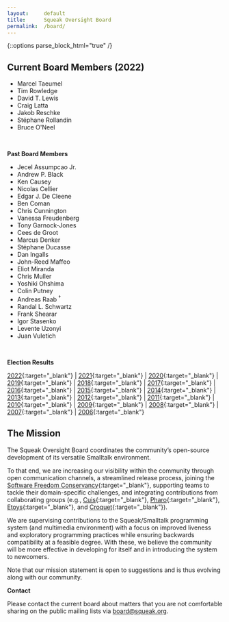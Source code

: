 ```yaml
---
layout:     default
title:      Squeak Oversight Board
permalink:  /board/
---
```

{::options parse_block_html="true" /}
<div class="row">
<div class="col-md-6 col-lg-6">

## Current Board Members (2022)

- Marcel Taeumel
- Tim Rowledge
- David T. Lewis
- Craig Latta
- Jakob Reschke
- Stéphane Rollandin
- Bruce O'Neel

<br />

**Past Board Members**

- Jecel Assumpcao Jr.
- Andrew P. Black
- Ken Causey
- Nicolas Cellier
- Edgar J. De Cleene
- Ben Coman
- Chris Cunnington
- Vanessa Freudenberg
- Tony Garnock-Jones
- Cees de Groot
- Marcus Denker
- Stéphane Ducasse
- Dan Ingalls
- John-Reed Maffeo
- Eliot Miranda
- Chris Muller
- Yoshiki Ohshima
- Colin Putney
- Andreas Raab <sup>&dagger;</sup>
- Randal L. Schwartz
- Frank Shearar
- Igor Stasenko
- Levente Uzonyi
- Juan Vuletich

<br />

**Election Results**

[2022](https://civs1.civs.us/cgi-bin/results.pl?id=E_f7de3771ba57d80e){:target="_blank"} |
[2021](https://civs1.civs.us/cgi-bin/results.pl?id=E_81af425a6ca92899){:target="_blank"} |
[2020](https://civs.cs.cornell.edu/cgi-bin/results.pl?id=E_9bcc60540da183f9){:target="_blank"} |
[2019](https://civs.cs.cornell.edu/cgi-bin/results.pl?id=E_04f13e0b53df4039){:target="_blank"} |
[2018](https://civs.cs.cornell.edu/cgi-bin/results.pl?id=E_fe5f0c2a40bd8a05){:target="_blank"} |
[2017](https://civs.cs.cornell.edu/cgi-bin/results.pl?id=E_3d5e07f8dfaf428a){:target="_blank"} |
[2016](https://civs.cs.cornell.edu/cgi-bin/results.pl?id=E_deb64ca4f4cffbaa){:target="_blank"} |
[2015](https://civs.cs.cornell.edu/cgi-bin/results.pl?id=E_5abe0e8654efae1a){:target="_blank"} |
[2014](https://civs.cs.cornell.edu/cgi-bin/results.pl?id=E_a467c120d84dac90){:target="_blank"} |
[2013](https://civs.cs.cornell.edu/cgi-bin/results.pl?id=E_245d976cd43b9f99){:target="_blank"} |
[2012](https://civs.cs.cornell.edu/cgi-bin/results.pl?id=E_114579ef2a1eb9a4){:target="_blank"} |
[2011](https://civs.cs.cornell.edu/cgi-bin/results.pl?id=E_22a9387d06a3ed3b){:target="_blank"} |
[2010](https://civs.cs.cornell.edu/cgi-bin/results.pl?id=E_716d8c257e6cf36b){:target="_blank"} |
[2009](https://civs.cs.cornell.edu/cgi-bin/results.pl?id=E_f48a814ea5d852de){:target="_blank"} |
[2008](https://civs.cs.cornell.edu/cgi-bin/results.pl?id=E_d38cc27709a65b64){:target="_blank"} |
[2007](https://civs.cs.cornell.edu/cgi-bin/results.pl?id=E_be84b060864afc59){:target="_blank"} |
[2006](https://civs.cs.cornell.edu/cgi-bin/results.pl?id=E_8c2bcb5151df7e75){:target="_blank"}

</div>
<div class="col-md-6 col-lg-6">

## The Mission

The Squeak Oversight Board coordinates the community’s open-source development of its versatile Smalltalk environment.

To that end, we are increasing our visibility within the community through open communication channels, a streamlined release process, joining the [Software Freedom Conservancy][sfc]{:target="_blank"}, supporting teams to tackle their domain-specific challenges, and integrating contributions from collaborating groups (e.g., [Cuis][cuis]{:target="_blank"}, [Pharo][pharo]{:target="_blank"}, [Etoys][etoys]{:target="_blank"}, and [Croquet][croquet]{:target="_blank"}).


We are supervising contributions to the Squeak/Smalltalk programming system (and multimedia environment) with a focus on improved liveness and exploratory programming practices while ensuring backwards compatibility at a feasible degree. With these, we believe the community will be more effective in developing for itself and in introducing the system to newcomers.

Note that our mission statement is open to suggestions and is thus evolving along with our community.

**Contact**

Please contact the current board about matters that you are not comfortable sharing on the public mailing lists via [board@squeak.org](board@squeak.org).

</div>

[sfc]: https://sfconservancy.org/projects/current/
[cuis]: http://www.cuis-smalltalk.org/
[pharo]: https://pharo.org/
[etoys]: http://squeakland.org/
[croquet]: https://en.wikipedia.org/wiki/Croquet_Project
